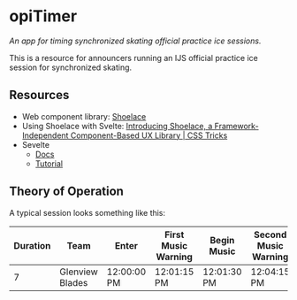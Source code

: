 # opiTimer

_An app for timing synchronized skating official practice ice sessions._

This is a resource for announcers running an IJS official practice ice session for synchronized skating.

## Resources

- Web component library: [Shoelace](https://shoelace.style)
- Using Shoelace with Svelte: [Introducing Shoelace, a Framework-Independent Component-Based UX Library | CSS Tricks](https://css-tricks.com/shoelace-component-frameowrk-introduction/)
- Sevelte
  - [Docs](https://svelte.dev/docs/introduction)
  - [Tutorial](https://learn.svelte.dev/tutorial/welcome-to-svelte)

## Theory of Operation

A typical session looks something like this:

| Duration | Team            | Enter       | First Music Warning | Begin Music | Second Music Warning | Begin Music | Time Remaing | Leave       |
| -------- | --------------- | ----------- | ------------------- | ----------- | -------------------- | ----------- | ------------ | ----------- |
| 7        | Glenview Blades | 12:00:00 PM | 12:01:15 PM         | 12:01:30 PM | 12:04:15 PM          | 12:04:30 PM | 12:06:00 PM  | 12:07:00 PM |
